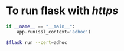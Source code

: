 # To run flask with *https*

```python
if __name__ == "__main__":
    app.run(ssl_context='adhoc')
```

```bash
$flask run --cert=adhoc
```
